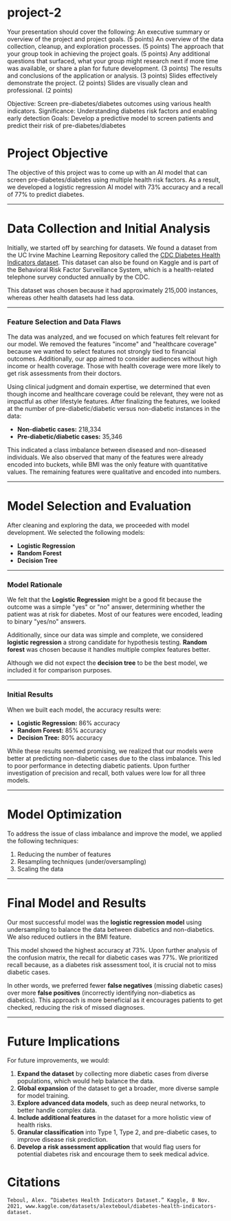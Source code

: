 # project-2

Your presentation should cover the following:
An executive summary or overview of the project and project goals. (5 points)
An overview of the data collection, cleanup, and exploration processes. (5 points)
The approach that your group took in achieving the project goals. (5 points)
Any additional questions that surfaced, what your group might research next if more time was available, or share a plan for future development. (3 points)
The results and conclusions of the application or analysis. (3 points)
Slides effectively demonstrate the project. (2 points)
Slides are visually clean and professional. (2 points)

Objective: Screen pre-diabetes/diabetes outcomes using various health indicators.
Significance: Understanding diabetes risk factors and enabling early detection
Goals: Develop a predictive model to screen patients and predict their risk of pre-diabetes/diabetes

# Project Objective

The objective of this project was to come up with an AI model that can screen pre-diabetes/diabetes using multiple health risk factors. As a result, we developed a logistic regression AI model with 73% accuracy and a recall of 77% to predict diabetes.

---

# Data Collection and Initial Analysis

Initially, we started off by searching for datasets. We found a dataset from the UC Irvine Machine Learning Repository called the [CDC Diabetes Health Indicators dataset](https://archive.ics.uci.edu/dataset/891/cdc+diabetes+health+indicators). This dataset can also be found on Kaggle and is part of the Behavioral Risk Factor Surveillance System, which is a health-related telephone survey conducted annually by the CDC.

This dataset was chosen because it had approximately 215,000 instances, whereas other health datasets had less data.

---

### Feature Selection and Data Flaws

The data was analyzed, and we focused on which features felt relevant for our model. We removed the features "income" and "healthcare coverage" because we wanted to select features not strongly tied to financial outcomes. Additionally, our app aimed to consider audiences without high income or health coverage. Those with health coverage were more likely to get risk assessments from their doctors.

Using clinical judgment and domain expertise, we determined that even though income and healthcare coverage could be relevant, they were not as impactful as other lifestyle features. After finalizing the features, we looked at the number of pre-diabetic/diabetic versus non-diabetic instances in the data:

- **Non-diabetic cases:** 218,334
- **Pre-diabetic/diabetic cases:** 35,346

This indicated a class imbalance between diseased and non-diseased individuals. We also observed that many of the features were already encoded into buckets, while BMI was the only feature with quantitative values. The remaining features were qualitative and encoded into numbers.

---

# Model Selection and Evaluation

After cleaning and exploring the data, we proceeded with model development. We selected the following models:

- **Logistic Regression**
- **Random Forest**
- **Decision Tree**

---

### Model Rationale

We felt that the **Logistic Regression** might be a good fit because the outcome was a simple "yes" or "no" answer, determining whether the patient was at risk for diabetes. Most of our features were encoded, leading to binary "yes/no" answers.

Additionally, since our data was simple and complete, we considered **logistic regression** a strong candidate for hypothesis testing. **Random forest** was chosen because it handles multiple complex features better.

Although we did not expect the **decision tree** to be the best model, we included it for comparison purposes.

---

### Initial Results

When we built each model, the accuracy results were:

- **Logistic Regression:** 86% accuracy
- **Random Forest:** 85% accuracy
- **Decision Tree:** 80% accuracy

While these results seemed promising, we realized that our models were better at predicting non-diabetic cases due to the class imbalance. This led to poor performance in detecting diabetic patients. Upon further investigation of precision and recall, both values were low for all three models.

---

# Model Optimization

To address the issue of class imbalance and improve the model, we applied the following techniques:

1. Reducing the number of features
2. Resampling techniques (under/oversampling)
3. Scaling the data

---

# Final Model and Results

Our most successful model was the **logistic regression model** using undersampling to balance the data between diabetics and non-diabetics. We also reduced outliers in the BMI feature.

This model showed the highest accuracy at 73%. Upon further analysis of the confusion matrix, the recall for diabetic cases was 77%. We prioritized recall because, as a diabetes risk assessment tool, it is crucial not to miss diabetic cases.

In other words, we preferred fewer **false negatives** (missing diabetic cases) over more **false positives** (incorrectly identifying non-diabetics as diabetics). This approach is more beneficial as it encourages patients to get checked, reducing the risk of missed diagnoses.

---

# Future Implications

For future improvements, we would:

1. **Expand the dataset** by collecting more diabetic cases from diverse populations, which would help balance the data.
2. **Global expansion** of the dataset to get a broader, more diverse sample for model training.
3. **Explore advanced data models**, such as deep neural networks, to better handle complex data.
4. **Include additional features** in the dataset for a more holistic view of health risks.
5. **Granular classification** into Type 1, Type 2, and pre-diabetic cases, to improve disease risk prediction.
6. **Develop a risk assessment application** that would flag users for potential diabetes risk and encourage them to seek medical advice.

# Citations
    Teboul, Alex. “Diabetes Health Indicators Dataset.” Kaggle, 8 Nov. 2021, www.kaggle.com/datasets/alexteboul/diabetes-health-indicators-dataset. 